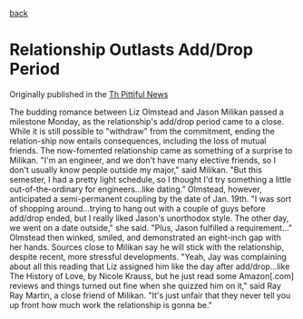 [back](/writing.html)

# Relationship Outlasts Add/Drop Period
Originally published in the [Th Pittiful News](http://www.pittifulnews.com)

The budding romance between Liz Olmstead and Jason Milikan passed a milestone Monday, as the relationship's add/drop period came to a close. While it is still possible to "withdraw" from the commitment, ending the relation-ship now entails consequences, including the loss of mutual friends.
The now-fomented relationship came as something of a surprise to Milikan. 
"I'm an engineer, and we don't have many elective friends, so I don't usually know people outside my major," said Milikan. "But this semester, I had a pretty light schedule, so I thought I'd try something a little out-of-the-ordinary for engineers…like dating.” 
Olmstead, however, anticipated a semi-permanent coupling by the date of Jan. 19th.
"I was sort of shopping around...trying to hang out with a couple of guys before add/drop ended, but I really liked Jason's unorthodox style. The other day, we went on a date outside," she said. "Plus, Jason fulfilled a requirement…"
 Olmstead then winked, smiled, and demonstrated an eight-inch gap with her hands. 
Sources close to Milikan say he will stick with the relationship, despite recent, more stressful developments.
"Yeah, Jay was complaining about all this reading that Liz assigned him like the day after add/drop...like The History of Love, by Nicole Krauss, but he just read some Amazon[.com] reviews and things turned out fine when she quizzed him on it," said Ray Ray Martin, a close friend of Milikan. "It's just unfair that they never tell you up front how much work the relationship is gonna be." 
